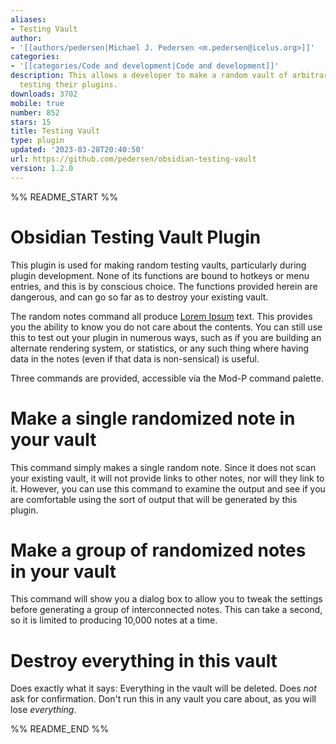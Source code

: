 ```yaml
---
aliases:
- Testing Vault
author:
- '[[authors/pedersen|Michael J. Pedersen <m.pedersen@icelus.org>]]'
categories:
- '[[categories/Code and development|Code and development]]'
description: This allows a developer to make a random vault of arbitrary size for
  testing their plugins.
downloads: 3702
mobile: true
number: 852
stars: 15
title: Testing Vault
type: plugin
updated: '2023-03-28T20:40:50'
url: https://github.com/pedersen/obsidian-testing-vault
version: 1.2.0
---
```


%% README_START %%

# Obsidian Testing Vault Plugin

This plugin is used for making random testing vaults, particularly during
plugin development. None of its functions are bound to hotkeys or menu
entries, and this is by conscious choice. The functions provided herein
are dangerous, and can go so far as to destroy your existing vault.

The random notes command all produce [Lorem Ipsum](https://www.lipsum.com/) text.
This provides you the ability to know you do not care about the contents.
You can still use this to test out your plugin in numerous ways, such as
if you are building an alternate rendering system, or statistics, or any
such thing where having data in the notes (even if that data is
non-sensical) is useful.

Three commands are provided, accessible via the Mod-P command palette.

# Make a single randomized note in your vault

This command simply makes a single random note. Since it does not scan your
existing vault, it will not provide links to other notes, nor will they link
to it. However, you can use this command to examine the output and see if
you are comfortable using the sort of output that will be generated by this
plugin.

# Make a group of randomized notes in your vault

This command will show you a dialog box to allow you to tweak the settings
before generating a group of interconnected notes. This can take a second,
so it is limited to producing 10,000 notes at a time.

# Destroy everything in this vault

Does exactly what it says: Everything in the vault will be deleted. Does
*not* ask for confirmation. Don't run this in any vault you care about, as you
will lose *everything*.


%% README_END %%